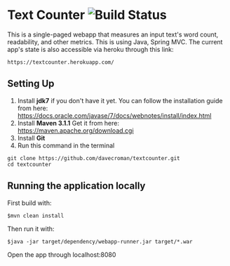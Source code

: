 # Text Counter ![Build Status](https://travis-ci.org/davecroman/textcounter.svg?branch=master)

This is a single-paged webapp that measures an input text's word count, readability, and other metrics. This is using Java, Spring MVC. The current app's state is also accessible via heroku through this link:

    https://textcounter.herokuapp.com/


## Setting Up

1. Install **jdk7** if you don't have it yet. You can follow the installation guide from here: https://docs.oracle.com/javase/7/docs/webnotes/install/index.html
2. Install **Maven 3.1.1** Get it from here: https://maven.apache.org/download.cgi
3. Install **Git**
4. Run this command in the terminal

```
git clone https://github.com/davecroman/textcounter.git
cd textcounter
```

## Running the application locally

First build with:

    $mvn clean install

Then run it with:

    $java -jar target/dependency/webapp-runner.jar target/*.war
    
Open the app through localhost:8080
